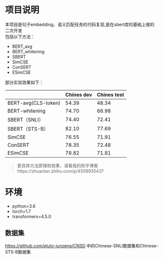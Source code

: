 # 项目说明
本项目是句子embedding、语义匹配任务的代码复现,是在sbert库的基础上做的二次开发  
包括以下方法：
- BERT_avg
- BERT_whitening
- SBERT
- SimCSE
- ConSERT
- ESimCSE  

部分实验效果如下：   
 
|                                | Chines dev | Chines test |   
| ------------------------------ | ----- | --- |    
| BERT-avg(CLS-token)      | 54.39 | 48.34 |     
| BERT-whitening    | 74.70 | 66.98 |     
| SBERT（SNLI）             | 74.40 | 72.41 |       
| SBERT（STS-B）        | 82.10 | 77.69 |     
| SimCSE        | 76.55 | 71.91 |     
| ConSERT        | 78.35 | 72.48 |    
| ESimCSE        | 78.82 | 71.81 |    

>更具体方法原理和效果，请看我的知乎博客https://zhuanlan.zhihu.com/p/450993543?
# 环境
- python=3.6
- torch=1.7
- transformers=4.5.0

## 数据集
https://github.com/pluto-junzeng/CNSD 中的Chinese-SNLI数据集和Chinese-STS-B数据集 

